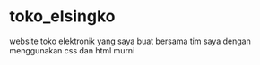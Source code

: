 # toko_elsingko
website toko elektronik yang saya buat bersama tim saya dengan menggunakan css dan html murni
